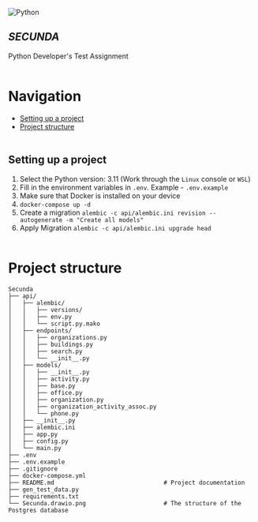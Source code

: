 ![Python](https://img.shields.io/badge/-Python-05122A?style=flat&logo=python)&nbsp;

## *SECUNDA*
Python Developer's Test Assignment
<br /> <br />


# Navigation
 - [Setting up a project](#setting_up_a_project)
 - [Project structure](#project_structure)
<br /> <br />


<a name="setting_up_a_project"></a> 
## Setting up a project
1. Select the Python version: 3.11 (Work through the `Linux` console or `WSL`)
2. Fill in the environment variables in `.env`. Example - `.env.example`
3. Make sure that Docker is installed on your device
4. `docker-compose up -d`
5. Create a migration `alembic -c api/alembic.ini revision --autogenerate -m "Create all models"`
6. Apply Migration `alembic -c api/alembic.ini upgrade head`
<br /> <br />


<a name="project_structure"></a> 
# Project structure
    Secunda
    ├── api/   
    │   ├── alembic/
    │   │   ├── versions/
    │   │   ├── env.py
    │   │   └── script.py.mako   
    │   ├── endpoints/
    │   │   ├── organizations.py
    │   │   ├── buildings.py
    │   │   ├── search.py
    │   │   └── __init__.py
    │   ├── models/
    │   │   ├── __init__.py
    │   │   ├── activity.py
    │   │   ├── base.py
    │   │   ├── office.py
    │   │   ├── organization.py
    │   │   ├── organization_activity_assoc.py
    │   │   └── phone.py
    │   ├── __init__.py
    │   ├── alembic.ini
    │   ├── app.py
    │   ├── config.py
    │   └── main.py
    ├── .env
    ├── .env.example
    ├── .gitignore
    ├── docker-compose.yml
    ├── README.md                               # Project documentation
    ├── gen_test_data.py
    ├── requirements.txt
    └── Secunda.drawio.png                      # The structure of the Postgres database
<br /> <br />
